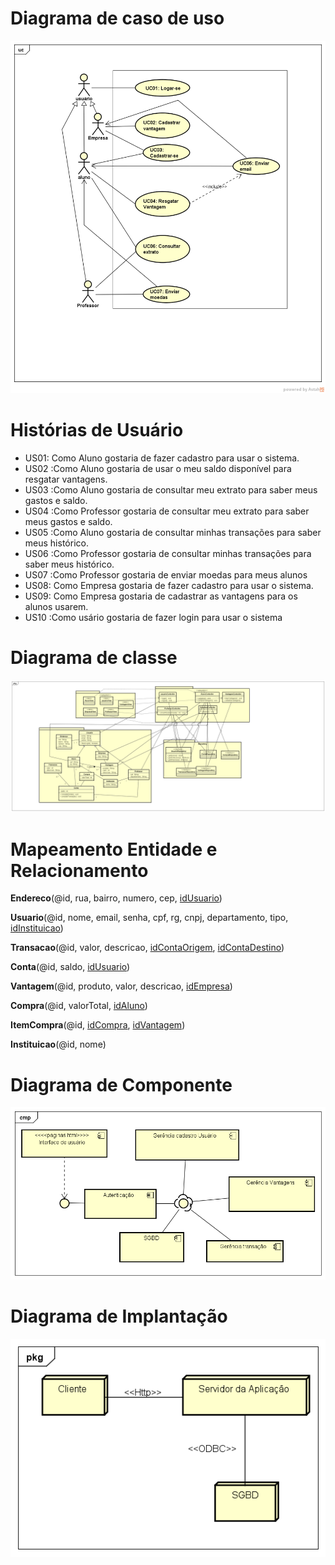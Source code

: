 # Diagrama de caso de uso

![](UseCase%20DiagramLab3.png)

# Histórias de Usuário

* US01: Como Aluno gostaria de fazer cadastro para usar o sistema.
* US02 :Como Aluno gostaria de usar o meu saldo disponível para resgatar vantagens.
* US03 :Como Aluno gostaria de consultar meu extrato para saber meus gastos e saldo.
* US04 :Como Professor gostaria de consultar meu extrato para saber meus gastos e saldo.
* US05 :Como Aluno gostaria de consultar minhas transações para saber meus histórico.
* US06 :Como Professor gostaria de consultar minhas transações para saber meus histórico.
* US07 :Como Professor gostaria de enviar moedas para meus alunos
* US08: Como Empresa gostaria de fazer cadastro para usar o sistema.
* US09: Como Empresa gostaria de cadastrar as vantagens para os alunos usarem.
* US10 :Como usário gostaria de fazer login para usar o sistema

# Diagrama de classe

![](Diagrama%20de%20classe.png)

# Mapeamento Entidade e Relacionamento

**Endereco**(@id, rua, bairro, numero, cep, <u>idUsuario</u>)

**Usuario**(@id, nome, email, senha, cpf, rg, cnpj, departamento, tipo, <u>idInstituicao</u>)

**Transacao**(@id, valor, descricao, <u>idContaOrigem</u>, <u>idContaDestino</u>)

**Conta**(@id, saldo, <u>idUsuario</u>)

**Vantagem**(@id, produto, valor, descricao, <u>idEmpresa</u>)

**Compra**(@id, valorTotal, <u>idAluno</u>)

**ItemCompra**(@id, <u>idCompra</u>, <u>idVantagem</u>)

**Instituicao**(@id, nome)

# Diagrama de Componente

![](Diagrama%20de%20componente.png)

# Diagrama de Implantação

![](Diagrama%20de%20implantação.png)
